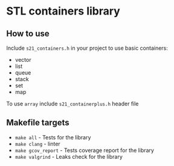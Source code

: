 # STL containers library

## How to use

Include `s21_containers.h` in your project to use basic containers: 
- vector
- list
- queue
- stack
- set
- map

To use `array` include `s21_containerplus.h` header file

## Makefile targets

- `make all` - Tests for the library
- `make clang` - linter
- `make gcov_report` - Tests coverage report for the library
- `make valgrind` - Leaks check for the library
